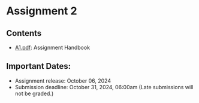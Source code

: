 # Assignment 2

## Contents
- [A1.pdf](A1.pdf): Assignment Handbook

## Important Dates:
- Assignment release: October 06, 2024
- Submission deadline: October 31, 2024, 06:00am (Late submissions will not be graded.)
